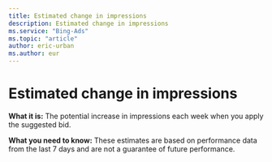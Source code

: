 ```yaml
---
title: Estimated change in impressions
description: Estimated change in impressions
ms.service: "Bing-Ads"
ms.topic: "article"
author: eric-urban
ms.author: eur
---
```


# Estimated change in impressions

**What it is:**        The potential increase in impressions each week when you apply the suggested bid.

**What you need to know:**        These estimates are based on performance data from the last 7 days and are not a guarantee of future performance.


